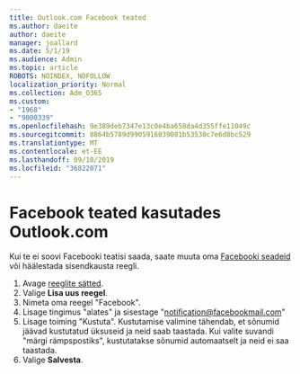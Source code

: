 ```yaml
---
title: Outlook.com Facebook teated
ms.author: daeite
author: daeite
manager: joallard
ms.date: 5/1/19
ms.audience: Admin
ms.topic: article
ROBOTS: NOINDEX, NOFOLLOW
localization_priority: Normal
ms.collection: Adm_O365
ms.custom:
- "1968"
- "9000339"
ms.openlocfilehash: 9e389deb7347e13c0e4ba658da4d355ffe11049c
ms.sourcegitcommit: 8864b5789d9905916039081b53530c7e6d8bc529
ms.translationtype: MT
ms.contentlocale: et-EE
ms.lasthandoff: 09/10/2019
ms.locfileid: "36822071"
---
```

# <a name="facebook-notifications-using-outlookcom"></a>Facebook teated kasutades Outlook.com

Kui te ei soovi Facebooki teatisi saada, saate muuta oma [Facebooki seadeid](https://aka.ms/facebook-notifications-settings) või häälestada sisendkausta reegli.

1. Avage [reeglite sätted](https://outlook.live.com/mail/options/mail/rules/inboxRules).
1. Valige **Lisa uus reegel**.
1. Nimeta oma reegel "Facebook".
1. Lisage tingimus "alates" ja sisestage "notification@facebookmail.com"
1. Lisage toiming "Kustuta". Kustutamise valimine tähendab, et sõnumid jäävad kustutatud üksuseid ja neid saab taastada. Kui valite suvandi "märgi rämpspostiks", kustutatakse sõnumid automaatselt ja neid ei saa taastada.
1. Valige **Salvesta**.